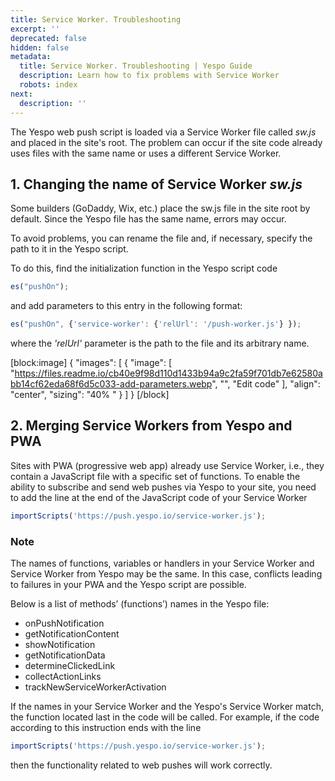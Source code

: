 ```yaml
---
title: Service Worker. Troubleshooting
excerpt: ''
deprecated: false
hidden: false
metadata:
  title: Service Worker. Troubleshooting | Yespo Guide
  description: Learn how to fix problems with Service Worker
  robots: index
next:
  description: ''
---
```

The Yespo web push script is loaded via a Service Worker file called _sw.js_ and placed in the site's root. The problem can occur if the site code already uses files with the same name or uses a different Service Worker.

## 1\. Changing the name of Service Worker _sw.js_

Some builders (GoDaddy, Wix, etc.) place the sw.js file in the site root by default. Since the Yespo file has the same name, errors may occur.

To avoid problems, you can rename the file and, if necessary, specify the path to it in the Yespo script.

To do this, find the initialization function in the Yespo script code

```javascript
es("pushOn");
```

and add parameters to this entry in the following format:

```javascript
es("pushOn", {'service-worker': {'relUrl': '/push-worker.js'} });
```

where the _'relUrl'_ parameter is the path to the file and its arbitrary name.

[block:image]
{
  "images": [
    {
      "image": [
        "https://files.readme.io/cb40e9f98d110d1433b94a9c2fa59f701db7e62580abb14cf62eda68f6d5c033-add-parameters.webp",
        "",
        "Edit code"
      ],
      "align": "center",
      "sizing": "40% "
    }
  ]
}
[/block]


## 2\. Merging Service Workers from Yespo and PWA

Sites with PWA (progressive web app) already use Service Worker, i.e., they contain a JavaScript file with a specific set of functions. To enable the ability to subscribe and send web pushes via Yespo to your site, you need to add the line at the end of the JavaScript code of your Service Worker

```javascript
importScripts('https://push.yespo.io/service-worker.js');
```

### Note

The names of functions, variables or handlers in your Service Worker and Service Worker from Yespo may be the same. In this case, conflicts leading to failures in your PWA and the Yespo script are possible.

Below is a list of methods’ (functions’) names in the Yespo file:

- onPushNotification
- getNotificationContent
- showNotification
- getNotificationData
- determineClickedLink
- collectActionLinks
- trackNewServiceWorkerActivation

If the names in your Service Worker and the Yespo's Service Worker match, the function located last in the code will be called. For example, if the code according to this instruction ends with the line

```javascript
importScripts('https://push.yespo.io/service-worker.js');
```

then the functionality related to web pushes will work correctly.